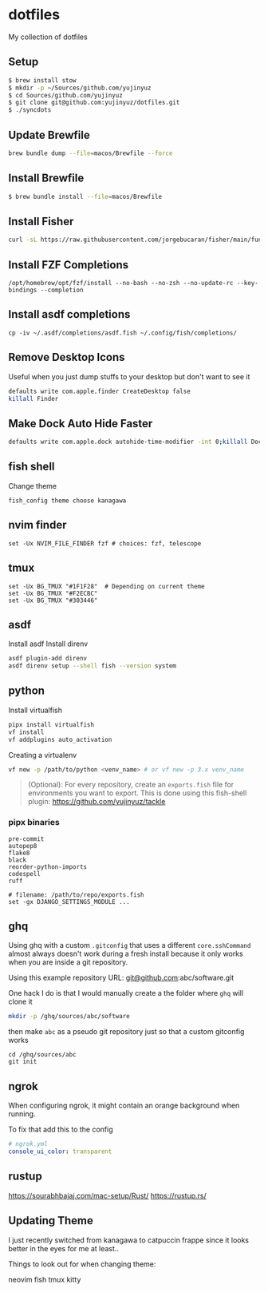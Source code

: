 # dotfiles
My collection of dotfiles

## Setup
```sh
$ brew install stow
$ mkdir -p ~/Sources/github.com/yujinyuz
$ cd Sources/github.com/yujinyuz
$ git clone git@github.com:yujinyuz/dotfiles.git
$ ./syncdots
```

## Update Brewfile
```bash
brew bundle dump --file=macos/Brewfile --force
```

## Install Brewfile
```bash
$ brew bundle install --file=macos/Brewfile
```

## Install Fisher
```bash
curl -sL https://raw.githubusercontent.com/jorgebucaran/fisher/main/functions/fisher.fish | source && fisher update
```

## Install FZF Completions
```
/opt/homebrew/opt/fzf/install --no-bash --no-zsh --no-update-rc --key-bindings --completion
```

## Install asdf completions

```
cp -iv ~/.asdf/completions/asdf.fish ~/.config/fish/completions/
```


## Remove Desktop Icons

Useful when you just dump stuffs to your desktop but don't want to see it

```bash
defaults write com.apple.finder CreateDesktop false
killall Finder
```

## Make Dock Auto Hide Faster

```bash
defaults write com.apple.dock autohide-time-modifier -int 0;killall Dock
```

## fish shell

Change theme

```fish
fish_config theme choose kanagawa
```

## nvim finder

```fish
set -Ux NVIM_FILE_FINDER fzf # choices: fzf, telescope
```


## tmux

```fish
set -Ux BG_TMUX "#1F1F28"  # Depending on current theme
set -Ux BG_TMUX "#F2ECBC"
set -Ux BG_TMUX "#303446"
```

## asdf

Install asdf
Install direnv

```bash
asdf plugin-add direnv
asdf direnv setup --shell fish --version system
```

## python

Install virtualfish

```bash
pipx install virtualfish
vf install
vf addplugins auto_activation
```

Creating a virtualenv

```bash
vf new -p /path/to/python <venv_name> # or vf new -p 3.x venv_name
```

> (Optional): For every repository, create an `exports.fish` file for environments you want to export.
> This is done using this fish-shell plugin: https://github.com/yujinyuz/tackle

### pipx binaries

```
pre-commit
autopep8
flake8
black
reorder-python-imports
codespell
ruff
```

```fish
# filename: /path/to/repo/exports.fish
set -gx DJANGO_SETTINGS_MODULE ...
```

## ghq

Using ghq with a custom `.gitconfig` that uses a different `core.sshCommand` almost always doesn't work during a fresh install because it only works when you are inside a git repository.

Using this example repository URL: git@github.com:abc/software.git

One hack I do is that I would manually create a the folder where `ghq` will clone it

```bash
mkdir -p /ghq/sources/abc/software
```

then make `abc` as a pseudo git repository just so that a custom gitconfig works

```
cd /ghq/sources/abc
git init
```

## ngrok

When configuring ngrok, it might contain an orange background when running.

To fix that add this to the config

```yaml
# ngrok.yml
console_ui_color: transparent
```

## rustup

https://sourabhbajaj.com/mac-setup/Rust/
https://rustup.rs/


## Updating Theme

I just recently switched from kanagawa to catpuccin frappe since it looks better in the eyes for me
at least..



Things to look out for when changing theme:

neovim
fish
tmux
kitty
